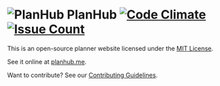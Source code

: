 # ![PlanHub](http://icons.iconarchive.com/icons/graphicloads/colorful-long-shadow/48/Book-icon.png) PlanHub [![Code Climate](http://codeclimate.com/github/PlanHubMe/PlanHub/badges/gpa.svg)](https://codeclimate.com/github/PlanHubMe/PlanHub) [![Issue Count](http://codeclimate.com/github/PlanHubMe/PlanHub/badges/issue_count.svg)](https://codeclimate.com/github/PlanHubMe/PlanHub)

This is an open-source planner website licensed under the [MIT License](LICENSE.md).

See it online at [planhub.me](http://planhub.me).

Want to contribute? See our [Contributing Guidelines](.github/contributing.md).
